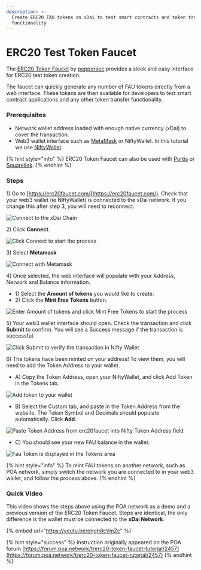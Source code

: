 ```yaml
---
description: >-
  Create ERC20 FAU tokens on xDai to test smart contracts and token transfer
  functionality
---
```


# ERC20 Test Token Faucet

The [ERC20 Token Faucet](https://erc20faucet.com/) by [peppersec](https://peppersec.com/) provides a sleek and easy interface for ERC20 test token creation. 

The faucet can quickly generate any number of FAU tokens directly from a web interface. These tokens are then available for developers to test smart contract applications and any other token transfer functionality.

### Prerequisites

* Network wallet address loaded with enough native currency \(xDai\) to cover the transaction.
* Web3 wallet interface such as [MetaMask](../../for-users/wallets/metamask/metamask-setup.md) or NiftyWallet. In this tutorial we use [NiftyWallet](https://forum.poa.network/t/nifty-wallet-is-back-on-the-chrome-store/2408).

{% hint style="info" %}
ERC20 Token Faucet can also be used with [Portis](https://www.portis.io/) or [Squarelink](https://squarelink.com/).
{% endhint %}

### Steps

1\) Go to [https://erc20faucet.com/](https://erc20faucet.com/).  Check that your web3 wallet \(ie NiftyWallet\) is connected to the xDai network. If you change this after step 3, you will need to reconnect.



![Connect to the xDai Chain](../../.gitbook/assets/xdai-connct.png)

2\) Click **Connect**.

![Click Connect to start the process](../../.gitbook/assets/connect_1.png)

3\) Select **Metamask**

![Connect with Metamask](../../.gitbook/assets/metamask_connect.png)

4\) Once selected, the web interface will populate with your Address, Network and Balance information.

* 1\) Select the **Amount of tokens** you would like to create.
* 2\) Click the **Mint Free Tokens** button.

![Enter Amount of tokens and click Mint Free Tokens to start the process](../../.gitbook/assets/token_2.png)

5\) Your web3 wallet interface should open. Check the transaction and click **Submit** to confirm. You will see a Success message if the transaction is successful.

![Click Submit to verify the transaction in Nifty Wallet](../../.gitbook/assets/nifty-2.png)

6\) The tokens have been minted on your address! To view them, you will need to add the Token Address to your wallet.

* A\) Copy the Token Address, open your NiftyWallet, and click Add Token in the Tokens tab.

![Add token to your wallet](../../.gitbook/assets/add-token.png)

* B\) Select the Custom tab, and paste in the Token Address from the website. The Token Symbol and Decimals should populate automatically. Click **Add**.

![Paste Token Address from erc20faucet into Nifty Token Address field](../../.gitbook/assets/click_add.png)

* C\) You should see your new FAU balance in the wallet.

![Fau Token is displayed in the Tokens area](../../.gitbook/assets/fau_end.png)

{% hint style="info" %}
To mint FAU tokens on another network, such as POA network, simply switch the network you are connected to in your web3 wallet, and follow the process above.
{% endhint %}

### Quick Video

This video shows the steps above using the POA network as a demo and a previous version of the ERC20 Token Faucet. Steps are identical, the only difference is the wallet must be connected to the **xDai Network**.

{% embed url="https://youtu.be/dngh8cVinZc" %}

{% hint style="success" %}
Instruction originally appeared on the POA forum [https://forum.poa.network/t/erc20-token-faucet-tutorial/2457](https://forum.poa.network/t/erc20-token-faucet-tutorial/2457)
{% endhint %}

